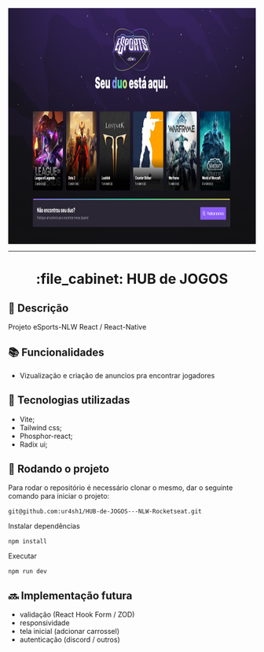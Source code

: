 <img align="center" title="Printscreen" height="480" width="880" src="https://github.com/ur4sh1/HUB-de-JOGOS---NLW-Rocketseat/blob/main/public/printscreen.png" />
<hr>
<h1 align="center">:file_cabinet: HUB de JOGOS</h1>

## :memo: Descrição
Projeto eSports-NLW React / React-Native

## :books: Funcionalidades
* Vizualização e criação de anuncios pra encontrar jogadores

## :wrench: Tecnologias utilizadas
* Vite;
* Tailwind css;
* Phosphor-react;
* Radix ui;
  

## :rocket: Rodando o projeto
Para rodar o repositório é necessário clonar o mesmo, dar o seguinte comando para iniciar o projeto:
```
git@github.com:ur4sh1/HUB-de-JOGOS---NLW-Rocketseat.git
```
Instalar dependências
```
npm install
```
Executar
```
npm run dev
```

## :soon: Implementação futura
<ul>
  <li>validação (React Hook Form / ZOD)</li>
  <li>responsividade</li>
  <li>tela inicial (adcionar carrossel)</li>
  <li>autenticação (discord / outros)</li>
</ul>
